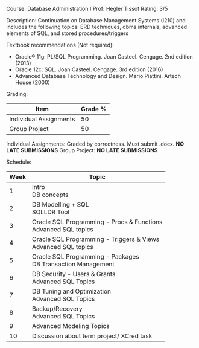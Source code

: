 Course: Database Administration I
Prof: Hegler Tissot
Rating: 3/5

Description: Continuation on Database Management Systems (I210) and includes the following topics: ERD techniques, dbms internals, advanced elements of SQL, and stored procedures/triggers

Textbook recommendations (Not required): 
* Oracle® 11g: PL/SQL Programming. Joan Casteel. Cengage. 2nd edition (2013) 
* Oracle 12c: SQL. Joan Casteel. Cengage. 3rd edition (2016) 
* Advanced Database Technology and Design. Mario Piattini. Artech House (2000)

Grading:

| Item                   | Grade % |
| ---------------------- | ------- |
| Individual Assignments | 50      |
| Group Project          | 50      |

Individual Assignments: Graded by correctness. Must submit .docx. **NO LATE SUBMISSIONS**
Group Project: **NO LATE SUBMISSIONS**

Schedule:

| Week | Topic                                                              |
| ---- | ------------------------------------------------------------------ |
| 1    | Intro<br>DB concepts                                               |
| 2    | DB Modelling + SQL<br>SQLLDR Tool                                  |
| 3    | Oracle SQL Programming - Procs & Functions <br>Advanced SQL topics |
| 4    | Oracle SQL Programming - Triggers & Views <br>Advanced SQL topics  |
| 5    | Oracle SQL Programming - Packages<br>DB Transaction Management     |
| 6    | DB Security - Users & Grants<br>Advanced SQL Topics                |
| 7    | DB Tuning and Optimization<br>Advanced SQL Topics                  |
| 8    | Backup/Recovery<br>Advanced SQL Topics                             |
| 9    | Advanced Modeling Topics                                           |
| 10   | Discussion about term project/ XCred task                          |
